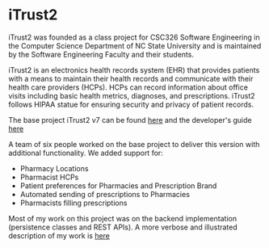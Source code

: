 # iTrust2

iTrust2 was founded as a class project for CSC326 Software Engineering in the Computer Science Department of NC State University and is maintained by the Software Engineering Faculty and their students.

iTrust2 is an electronics health records system (EHR) that provides patients with a means to maintain their health records and communicate with their health care providers (HCPs). HCPs can record information about office visits including basic health metrics, diagnoses, and prescriptions. iTrust2 follows HIPAA statue for ensuring security and privacy of patient records.

The base project iTrust2 v7 can be found [here](https://github.ncsu.edu/engr-csc326-staff/iTrust2-v7) and the developer's guide [here](https://github.ncsu.edu/engr-csc326-staff/iTrust2-v7/wiki/developers-guide)

A team of six people worked on the base project to deliver this version with additional functionality.
We added support for:
 - Pharmacy Locations
 - Pharmacist HCPs
 - Patient preferences for Pharmacies and Prescription Brand
 - Automated sending of prescriptions to Pharmacies
 - Pharmacists filling prescriptions
 
Most of my work on this project was on the backend implementation (persistence classes and REST APIs). A more verbose and illustrated description of my work is [here]()

